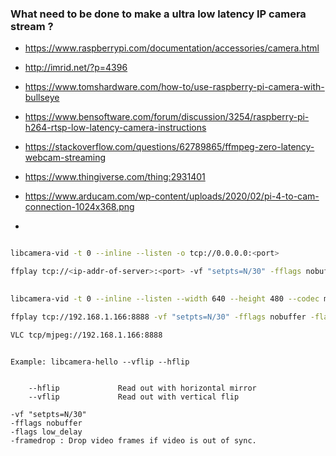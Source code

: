 

### What need to be done to make a ultra low latency IP camera stream ?

* https://www.raspberrypi.com/documentation/accessories/camera.html
* http://imrid.net/?p=4396
* https://www.tomshardware.com/how-to/use-raspberry-pi-camera-with-bullseye
* https://www.bensoftware.com/forum/discussion/3254/raspberry-pi-h264-rtsp-low-latency-camera-instructions
* https://stackoverflow.com/questions/62789865/ffmpeg-zero-latency-webcam-streaming



* https://www.thingiverse.com/thing:2931401
* https://www.arducam.com/wp-content/uploads/2020/02/pi-4-to-cam-connection-1024x368.png
* 


 ```bash

libcamera-vid -t 0 --inline --listen -o tcp://0.0.0.0:<port>

ffplay tcp://<ip-addr-of-server>:<port> -vf "setpts=N/30" -fflags nobuffer -flags low_delay -framedrop

 ```
 
 ```bash
  
 libcamera-vid -t 0 --inline --listen --width 640 --height 480 --codec mjpeg -n -o tcp://0.0.0.0:8888
 
 ffplay tcp://192.168.1.166:8888 -vf "setpts=N/30" -fflags nobuffer -flags low_delay -framedrop
 
 VLC tcp/mjpeg://192.168.1.166:8888

```

```

Example: libcamera-hello --vflip --hflip


	--hflip				Read out with horizontal mirror
	--vflip				Read out with vertical flip
```



```
-vf "setpts=N/30"
-fflags nobuffer
-flags low_delay
-framedrop : Drop video frames if video is out of sync.
```


```
